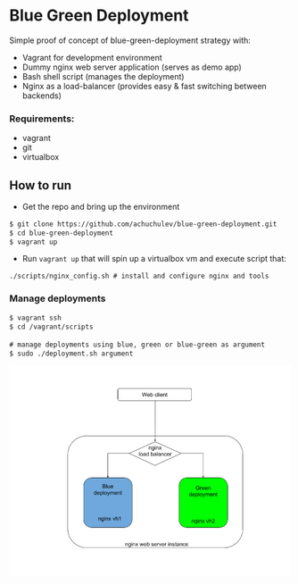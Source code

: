 # Blue Green Deployment

Simple proof of concept of blue-green-deployment strategy with:

- Vagrant for development environment
- Dummy nginx web server application (serves as demo app)
- Bash shell script (manages the deployment)
- Nginx as a load-balancer (provides easy & fast switching between backends)

### Requirements:

- vagrant
- git
- virtualbox

## How to run

* Get the repo and bring up the environment

```
$ git clone https://github.com/achuchulev/blue-green-deployment.git
$ cd blue-green-deployment
$ vagrant up
```

* Run `vagrant up` that will spin up a virtualbox vm and execute script that:

```
./scripts/nginx_config.sh # install and configure nginx and tools
```

### Manage deployments

```
$ vagrant ssh
$ cd /vagrant/scripts

# manage deployments using blue, green or blue-green as argument
$ sudo ./deployment.sh argument
```

<img src="diagrams/blue-green-deployment.png" />
